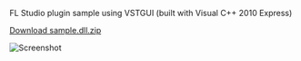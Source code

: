 FL Studio plugin sample using VSTGUI (built with Visual C++ 2010 Express)

[Download sample.dll.zip](https://raw.github.com/fukuroder/fl_vstgui_sample/master/build/sample.dll.zip)

![Screenshot](https://raw.github.com/fukuroder/fl_vstgui_sample/master/screenshot.png)
